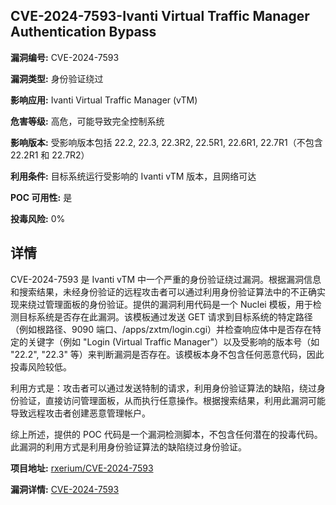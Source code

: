 ## CVE-2024-7593-Ivanti Virtual Traffic Manager Authentication Bypass

**漏洞编号:** CVE-2024-7593

**漏洞类型:** 身份验证绕过

**影响应用:** Ivanti Virtual Traffic Manager (vTM)

**危害等级:** 高危，可能导致完全控制系统

**影响版本:** 受影响版本包括 22.2, 22.3, 22.3R2, 22.5R1, 22.6R1, 22.7R1（不包含 22.2R1 和 22.7R2）

**利用条件:** 目标系统运行受影响的 Ivanti vTM 版本，且网络可达

**POC 可用性:** 是

**投毒风险:** 0%

## 详情

CVE-2024-7593 是 Ivanti vTM 中一个严重的身份验证绕过漏洞。根据漏洞信息和搜索结果，未经身份验证的远程攻击者可以通过利用身份验证算法中的不正确实现来绕过管理面板的身份验证。提供的漏洞利用代码是一个 Nuclei 模板，用于检测目标系统是否存在此漏洞。该模板通过发送 GET 请求到目标系统的特定路径（例如根路径、9090 端口、/apps/zxtm/login.cgi）并检查响应体中是否存在特定的关键字（例如 "Login (Virtual Traffic Manager"）以及受影响的版本号（如 "22.2", "22.3" 等）来判断漏洞是否存在。该模板本身不包含任何恶意代码，因此投毒风险较低。

利用方式是：攻击者可以通过发送特制的请求，利用身份验证算法的缺陷，绕过身份验证，直接访问管理面板，从而执行任意操作。根据搜索结果，利用此漏洞可能导致远程攻击者创建恶意管理帐户。

综上所述，提供的 POC 代码是一个漏洞检测脚本，不包含任何潜在的投毒代码。此漏洞的利用方式是利用身份验证算法的缺陷绕过身份验证。


**项目地址:** [rxerium/CVE-2024-7593](https://github.com/rxerium/CVE-2024-7593)

**漏洞详情:** [CVE-2024-7593](https://nvd.nist.gov/vuln/detail/CVE-2024-7593)